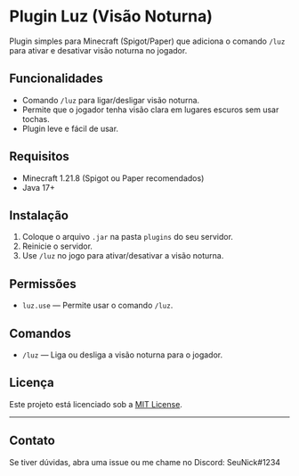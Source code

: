 # Plugin Luz (Visão Noturna)

Plugin simples para Minecraft (Spigot/Paper) que adiciona o comando `/luz` para ativar e desativar visão noturna no jogador.

## Funcionalidades

- Comando `/luz` para ligar/desligar visão noturna.
- Permite que o jogador tenha visão clara em lugares escuros sem usar tochas.
- Plugin leve e fácil de usar.

## Requisitos

- Minecraft 1.21.8 (Spigot ou Paper recomendados)
- Java 17+

## Instalação

1. Coloque o arquivo `.jar` na pasta `plugins` do seu servidor.
2. Reinicie o servidor.
3. Use `/luz` no jogo para ativar/desativar a visão noturna.

## Permissões

- `luz.use` — Permite usar o comando `/luz`.

## Comandos

- `/luz` — Liga ou desliga a visão noturna para o jogador.

## Licença

Este projeto está licenciado sob a [MIT License](LICENSE).

---

## Contato

Se tiver dúvidas, abra uma issue ou me chame no Discord: SeuNick#1234
